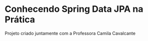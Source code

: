 <h1>Conhecendo Spring Data JPA na Prática </h1>

<p>Projeto criado juntamente com a Professora Camila Cavalcante<p>

